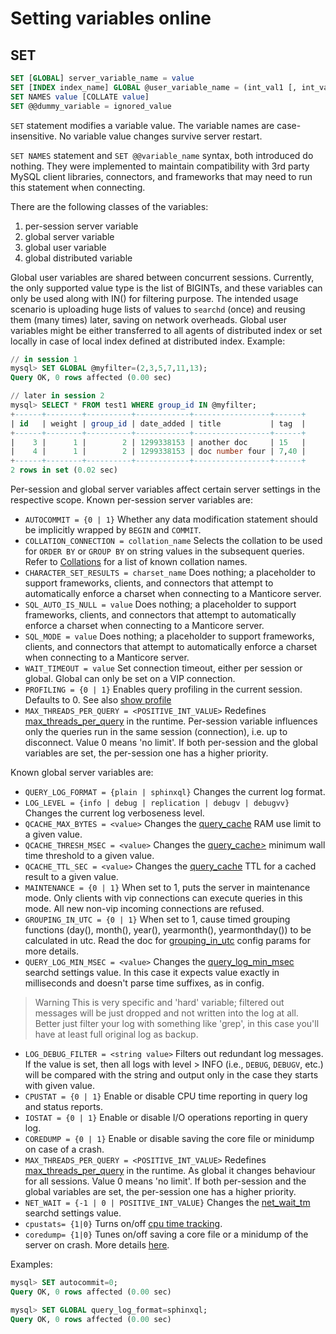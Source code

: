 # Setting variables online

## SET
```sql
SET [GLOBAL] server_variable_name = value
SET [INDEX index_name] GLOBAL @user_variable_name = (int_val1 [, int_val2, ...])
SET NAMES value [COLLATE value]
SET @@dummy_variable = ignored_value
```

`SET` statement modifies a variable value. The variable names are case-insensitive. No variable value changes survive server restart.

`SET NAMES` statement and `SET @@variable_name` syntax, both introduced do nothing. They were implemented to maintain compatibility with 3rd party MySQL client libraries, connectors, and frameworks that may need to run this statement when connecting.

There are the following classes of the variables:

1.  per-session server variable
2.  global server variable
3.  global user variable
4.  global distributed variable

Global user variables are shared between concurrent sessions. Currently, the only supported value type is the list of BIGINTs, and these variables can only be used along with IN() for filtering purpose. The intended usage scenario is uploading huge lists of values to `searchd` (once) and reusing them (many times) later, saving on network overheads. Global user variables might be either transferred to all agents of distributed index or set locally in case of local index defined at distributed index. Example:

```sql
// in session 1
mysql> SET GLOBAL @myfilter=(2,3,5,7,11,13);
Query OK, 0 rows affected (0.00 sec)

// later in session 2
mysql> SELECT * FROM test1 WHERE group_id IN @myfilter;
+------+--------+----------+------------+-----------------+------+
| id   | weight | group_id | date_added | title           | tag  |
+------+--------+----------+------------+-----------------+------+
|    3 |      1 |        2 | 1299338153 | another doc     | 15   |
|    4 |      1 |        2 | 1299338153 | doc number four | 7,40 |
+------+--------+----------+------------+-----------------+------+
2 rows in set (0.02 sec)
```

Per-session and global server variables affect certain server settings in the respective scope. Known per-session server variables are:

*   `AUTOCOMMIT = {0 | 1}` Whether any data modification statement should be implicitly wrapped by `BEGIN` and `COMMIT`.
*   `COLLATION_CONNECTION = collation_name` Selects the collation to be used for `ORDER BY` or `GROUP BY` on string values in the subsequent queries. Refer to [Collations](../Searching/Collations.md) for a list of known collation names.
*   `CHARACTER_SET_RESULTS = charset_name` Does nothing; a placeholder to support frameworks, clients, and connectors that attempt to automatically enforce a charset when connecting to a Manticore server.
*   `SQL_AUTO_IS_NULL = value` Does nothing; a placeholder to support frameworks, clients, and connectors that attempt to automatically enforce a charset when connecting to a Manticore server.
*   `SQL_MODE = value` Does nothing; a placeholder to support frameworks, clients, and connectors that attempt to automatically enforce a charset when connecting to a Manticore server.
*   `WAIT_TIMEOUT = value` Set connection timeout, either per session or global. Global can only be set on a VIP connection.
*   `PROFILING = {0 | 1}` Enables query profiling in the current session. Defaults to 0. See also [show profile](../Profiling_and_monitoring/Profiling/Query_profile.md)
* `MAX_THREADS_PER_QUERY = <POSITIVE_INT_VALUE>` Redefines [max_threads_per_query](../Server_settings/Searchd.md#max_threads_per_query) in the runtime. Per-session variable influences only the queries run in the same session (connection), i.e. up to disconnect. Value 0 means 'no limit'. If both per-session and the global variables are set, the per-session one has a higher priority.

Known global server variables are:

* `QUERY_LOG_FORMAT = {plain | sphinxql}` Changes the current log format.
* `LOG_LEVEL = {info | debug | replication | debugv | debugvv}` Changes the current log verboseness level.
* `QCACHE_MAX_BYTES = <value>` Changes the [query_cache](../Searching/Query_cache.md) RAM use limit to a given value.
* `QCACHE_THRESH_MSEC = <value>` Changes the [query_cache>](../Searching/Query_cache.md) minimum wall time threshold to a given value.
* `QCACHE_TTL_SEC = <value>` Changes the [query_cache](../Searching/Query_cache.md) TTL for a cached result to a given value.
* `MAINTENANCE = {0 | 1}` When set to 1, puts the server in maintenance mode. Only clients with vip connections can execute queries in this mode. All new non-vip incoming connections are refused.
* `GROUPING_IN_UTC = {0 | 1}` When set to 1, cause timed grouping functions (day(), month(), year(), yearmonth(), yearmonthday()) to be calculated in utc. Read the doc for [grouping_in_utc](../Server_settings/Searchd.md) config params for more details.
* `QUERY_LOG_MIN_MSEC = <value>` Changes the [query_log_min_msec](../Server_settings/Searchd.md#query_log_min_msec) searchd settings value. In this case it expects value exactly in milliseconds and doesn't parse time suffixes, as in config.

> Warning
This is very specific and 'hard' variable; filtered out messages will be just dropped and not written into the log at all. Better just filter your log with something like 'grep', in this case you'll have at least full original log as backup.

* `LOG_DEBUG_FILTER = <string value>` Filters out redundant log messages. If the value is set, then all logs with level > INFO (i.e., `DEBUG`, `DEBUGV`, etc.) will be compared with the string and output only in the case they starts with given value.
* `CPUSTAT = {0 | 1}` Enable or disable CPU time reporting in query log and status reports.
* `IOSTAT = {0 | 1}` Enable or disable I/O operations reporting in query log.
* `COREDUMP = {0 | 1}` Enable or disable saving the core file or minidump on case of a crash.
* `MAX_THREADS_PER_QUERY = <POSITIVE_INT_VALUE>` Redefines [max_threads_per_query](../Server_settings/Searchd.md#max_threads_per_query) in the runtime. As global it changes behaviour for all sessions. Value 0 means 'no limit'. If both per-session and the global variables are set, the per-session one has a higher priority.
* `NET_WAIT = {-1 | 0 | POSITIVE_INT_VALUE}` Changes the [net_wait_tm](../Server_settings/Searchd.md#net_wait_tm) searchd settings value.
* `cpustats= {1|0}` Turns on/off [cpu time tracking](../Starting_the_server/Manually.md#searchd-command-line-options).
* `coredump= {1|0}` Tunes on/off saving a core file or a minidump of the server on crash. More details [here](../Starting_the_server/Manually.md#searchd-command-line-options).

Examples:

```sql
mysql> SET autocommit=0;
Query OK, 0 rows affected (0.00 sec)

mysql> SET GLOBAL query_log_format=sphinxql;
Query OK, 0 rows affected (0.00 sec)
```
